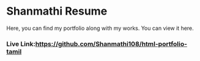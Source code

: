 # Shanmathi Resume
Here, you can find my portfolio along with my works.  You can view it here.





### Live Link:https://github.com/Shanmathi108/html-portfolio-tamil